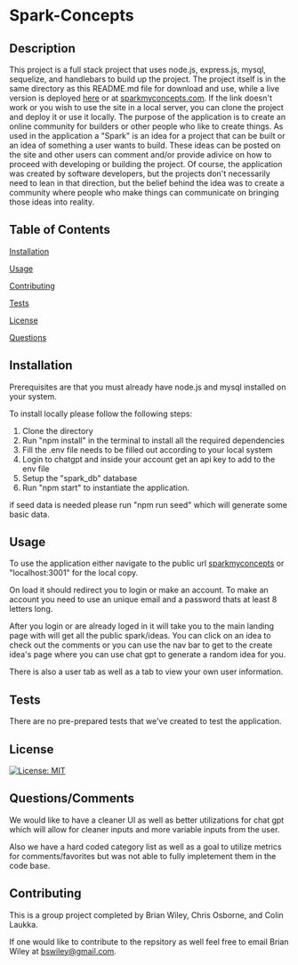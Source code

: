 # Spark-Concepts

## Description
This project is a full stack project that uses node.js, express.js, mysql, sequelize, and handlebars to build up the project.  The project itself is in the same directory as this README.md file for download and use, while a live version is deployed [here](#https://spark-concepts-dad483b0ca89.herokuapp.com/)  or at [sparkmyconcepts.com](http://sparkmyconcepts.com/). If the link doesn't work or you wish to use the site in a local server, you can clone the project and deploy it or use it locally.  The purpose of the application is to create an online community for builders or other people who like to create things.  As used in the application a "Spark" is an idea for a project that can be built or an idea of something a user wants to build.  These ideas can be posted on the site and other users can comment and/or provide adivice on how to proceed with developing or building the project.  Of course, the application was created by software developers, but the projects don't necessarily need to lean in that direction, but the belief behind the idea was to create a community where people who make things can communicate on bringing those ideas into reality.   

## Table of Contents

[Installation](#Installation)

[Usage](#Usage)

[Contributing](#Contributing)

[Tests](#Tests)

[License](#License)

[Questions](#Questions)

## Installation
Prerequisites are that you must already have node.js and mysql installed on your system.  

To install locally please follow the following steps:
1. Clone the directory 
2. Run "npm install" in the terminal to install all the required dependencies  
3. Fill the .env file needs to be filled out according to your local system
4. Login to chatgpt and inside your account get an api key to add to the env file
5. Setup the "spark_db" database
6. Run "npm start" to instantiate the application.  

if seed data is needed please run "npm run seed" which will generate some basic data. 

## Usage
To use the application either navigate to the public url [sparkmyconcepts](http://sparkmyconcepts.com/) or "localhost:3001" for the local copy. 

On load it should redirect you to login or make an account. To make an account you need to use an unique email and a password thats at least 8 letters long.

After you login or are already loged in it will take you to the main landing page with will get all the public spark/ideas. You can click on an idea to check out the comments or you can use the nav bar to get to the create idea's page where you can use chat gpt to generate a random idea for you.

There is also a user tab as well as a tab to view your own user information.

## Tests
There are no pre-prepared tests that we've created to test the application.  

## License
[![License: MIT](https://img.shields.io/badge/License-MIT-yellow.svg)](https://opensource.org/licenses/MIT)

## Questions/Comments
We would like to have a cleaner UI as well as better utilizations for chat gpt which will allow for cleaner inputs and more variable inputs from the user.

Also we have a hard coded category list as well as a goal to utilize metrics for comments/favorites but was not able to fully impletement them in the code base. 

## Contributing
This is a group project completed by Brian Wiley, Chris Osborne, and Colin Laukka. 

If one would like to contribute to the repsitory as well feel free to email Brian Wiley at bswiley@gmail.com.  
